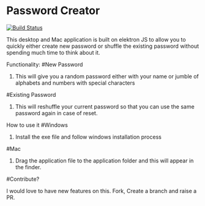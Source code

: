 # Password Creator

[![Build Status](https://travis-ci.org/reach2jeyan/PasswordsCreator.svg?branch=master)](https://travis-ci.org/reach2jeyan/PasswordsCreator)

This desktop and Mac application is built on elektron JS to allow you to quickly either create new password or shuffle the existing password without spending much time to think about it.

Functionality:
#New Password
1. This will give you a random password either with your name or jumble of alphabets and numbers with special characters

#Existing Password
1. This will reshuffle your current password so that you can use the same password again in case of reset.

How to use it
#Windows
1. Install the exe file and follow windows installation process

#Mac
1. Drag the application file to the application folder and this will appear in the finder.

#Contribute?

I would love to have new features on this. Fork, Create a branch and raise a PR.
